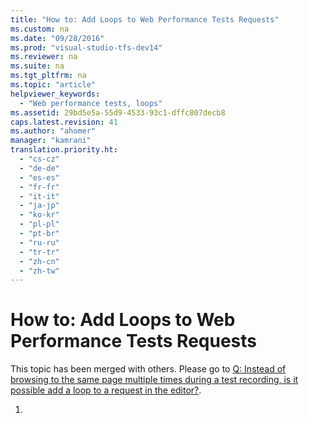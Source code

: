 ```yaml
---
title: "How to: Add Loops to Web Performance Tests Requests"
ms.custom: na
ms.date: "09/28/2016"
ms.prod: "visual-studio-tfs-dev14"
ms.reviewer: na
ms.suite: na
ms.tgt_pltfrm: na
ms.topic: "article"
helpviewer_keywords: 
  - "Web performance tests, loops"
ms.assetid: 29bd5e5a-55d9-4533-93c1-dffc807decb8
caps.latest.revision: 41
ms.author: "ahomer"
manager: "kamrani"
translation.priority.ht: 
  - "cs-cz"
  - "de-de"
  - "es-es"
  - "fr-fr"
  - "it-it"
  - "ja-jp"
  - "ko-kr"
  - "pl-pl"
  - "pt-br"
  - "ru-ru"
  - "tr-tr"
  - "zh-cn"
  - "zh-tw"
---
```

# How to: Add Loops to Web Performance Tests Requests
This topic has been merged with others. Please go to [Q: Instead of browsing to the same page multiple times during a test recording, is it possible add a loop to a request in the editor?](assetId:///bd0a82fd-cec0-4861-bc09-e1b0b2d258ef#RecordingRunningWebTest_QA_Loop).  
  
1.